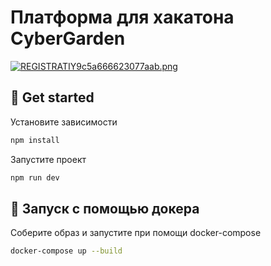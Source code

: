 # Платформа для хакатона CyberGarden
[![REGISTRATIY9c5a666623077aab.png](https://s3.gifyu.com/images/REGISTRATIY9c5a666623077aab.png)](https://gifyu.com/image/DeqC)

## 🚀 Get started
Установите зависимости

```bash
npm install
```
Запустите проект

```bash
npm run dev
```

## 🐳 Запуск с помощью докера
Соберите образ и запустите при помощи docker-compose
```bash
docker-compose up --build
```
